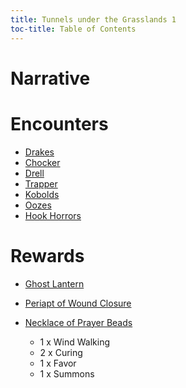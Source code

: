 ```yaml
---
title: Tunnels under the Grasslands 1
toc-title: Table of Contents
---
```


# Narrative



# Encounters

- <a target="_blank" rel="noopener noreferrer" href="https://www.dndbeyond.com/encounters/7f5296fa-12ec-4c71-aee5-539616472782">Drakes</a>
- <a target="_blank" rel="noopener noreferrer" href="https://www.dndbeyond.com/encounters/810acb9e-a159-4dc4-b1b7-033a59d21538">Chocker</a>
- <a target="_blank" rel="noopener noreferrer" href="https://www.dndbeyond.com/encounters/b7aa3c50-a2ae-4b95-b80f-2bfe3cbc40cc">Drell</a>
- <a target="_blank" rel="noopener noreferrer" href="https://www.dndbeyond.com/encounters/59998f3f-d171-4163-abe7-81f49767c5ca">Trapper</a>
- <a target="_blank" rel="noopener noreferrer" href="https://www.dndbeyond.com/encounters/d79bca24-adf4-478c-bb6b-7733ae0d3c65">Kobolds</a>
- <a target="_blank" rel="noopener noreferrer" href="https://www.dndbeyond.com/encounters/6ceece43-1cf6-4923-83df-6ccf70031426">Oozes</a>
- <a target="_blank" rel="noopener noreferrer" href="https://www.dndbeyond.com/encounters/7ce7b0ba-7dc0-4cc3-8823-3e2697eaa5fb">Hook Horrors</a>


# Rewards

- <a target="_blank" rel="noopener noreferrer" href="https://www.dndbeyond.com/magic-items/ghost-lantern">Ghost Lantern</a>

- <a target="_blank" rel="noopener noreferrer" href="https://www.dndbeyond.com/magic-items/periapt-of-wound-closure">Periapt of Wound Closure</a>

- <a target="_blank" rel="noopener noreferrer" href="https://www.dndbeyond.com/magic-items/necklace-of-prayer-beads">Necklace of Prayer Beads</a>
  - 1 x Wind Walking
  - 2 x Curing
  - 1 x Favor
  - 1 x Summons
  

